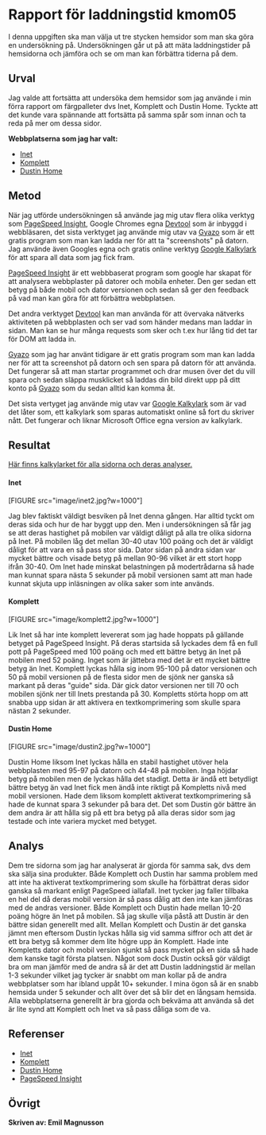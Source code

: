 ---
---
Rapport för laddningstid kmom05
=========================

I denna uppgiften ska man välja ut tre stycken hemsidor som man ska göra en undersökning på. Undersökningen går ut
på att mäta laddningstider på hemsidorna och jämföra och se om man kan förbättra tiderna på dem.


Urval
-----------------------
Jag valde att fortsätta att undersöka dem hemsidor som jag använde i min förra rapport om färgpalleter dvs Inet, Komplett och Dustin Home.
Tyckte att det kunde vara spännande att fortsätta på samma spår som innan och ta reda på mer om dessa sidor.

**Webbplatserna som jag har valt:**

* <a href="https://www.inet.se/">Inet</a>
* <a href="https://www.komplett.se/">Komplett</a>
* <a href="https://www.dustinhome.se/">Dustin Home</a>

Metod
-----------------------

När jag utförde undersökningen så använde jag mig utav flera olika verktyg som <a href="https://developers.google.com/speed/pagespeed/insights/">PageSpeed Insight</a>, Google Chromes egna <a href="https://developers.google.com/web/tools/chrome-devtools/">Devtool</a> som är inbyggd i webbläsaren, det sista verktyget jag använde mig utav va <a href="https://gyazo.com/captures">Gyazo</a> som är ett gratis program som man kan ladda ner för att ta "screenshots" på datorn. Jag använde även Googles egna och gratis online verktyg <a href="https://docs.google.com/spreadsheets/u/0/">Google Kalkylark</a> för att spara all data som jag fick fram.

<a href="https://developers.google.com/speed/pagespeed/insights/">PageSpeed Insight</a> är ett webbbaserat program som google har skapat för att analysera webbplaster på datorer och mobila enheter. Den ger sedan ett betyg på både mobil och dator versionen och sedan så ger den feedback på vad man kan göra för att förbättra webbplatsen.

Det andra verktyget <a href="https://developers.google.com/web/tools/chrome-devtools/">Devtool</a> kan man använda för att övervaka nätverks aktiviteten på webbplasten och ser vad som händer medans man laddar in sidan. Man kan se hur många requests som sker och t.ex hur lång tid det tar för DOM att ladda in.

<a href="https://gyazo.com/captures">Gyazo</a> som jag har använt tidigare är ett gratis program som man kan ladda ner för att ta screenshot på datorn och sen spara på datorn för att använda. Det fungerar så att man startar programmet och drar musen över det du vill spara och sedan släppa musklicket så laddas din bild direkt upp på ditt konto på <a href="https://gyazo.com/captures">Gyazo</a> som du sedan alltid kan komma åt.

Det sista vertyget jag använde mig utav var <a href="https://docs.google.com/spreadsheets/u/0/">Google Kalkylark</a> som är vad det låter som, ett kalkylark som sparas automatiskt online så fort du skriver nått. Det fungerar och liknar Microsoft Office egna version av kalkylark.

Resultat
-----------------------

<a href="https://docs.google.com/spreadsheets/d/1M6DgTiNc_s4Ov0kHsHDER0sznoUJzPof7hUHa9PCNGI/edit#gid=0">Här finns kalkylarket för alla sidorna och deras analyser.</a>

#### Inet

[FIGURE src="image/inet2.jpg?w=1000"]

Jag blev faktiskt väldigt besviken på Inet denna gången. Har alltid tyckt om deras sida och hur de har byggt upp den. Men i undersökningen så får jag se att deras hastighet på mobilen var väldigt dåligt på alla tre olika sidorna på Inet. På mobilen låg det mellan 30-40 utav 100 poäng och det är väldigt dåligt för att vara en så pass stor sida. Dator sidan på andra sidan var mycket bättre och visade betyg på mellan 90-96 vilket är ett stort hopp ifrån 30-40. Om Inet hade minskat belastningen på modertrådarna så hade man kunnat spara nästa 5 sekunder på mobil versionen samt att man hade kunnat skjuta upp inläsningen av olika saker som inte används.

#### Komplett

[FIGURE src="image/komplett2.jpg?w=1000"]

Lik Inet så har inte komplett levererat som jag hade hoppats på gällande betyget på PageSpeed Insight. På deras startsida så lyckades dem få en full pott på PageSpeed med 100 poäng och med ett bättre betyg än Inet på mobilen med 52 poäng. Inget som är jättebra med det är ett mycket bättre betyg än Inet. Komplett lyckas hålla sig inom 95-100 på dator versionen och 50 på mobil versionen på de flesta sidor men de sjönk ner ganska så markant på deras "guide" sida. Där gick dator versionen ner till 70 och mobilen sjönk ner till Inets prestanda på 30. Kompletts störta hopp om att snabba upp sidan är att aktivera en textkomprimering som skulle spara nästan 2 sekunder.

#### Dustin Home

[FIGURE src="image/dustin2.jpg?w=1000"]

Dustin Home liksom Inet lyckas hålla en stabil hastighet utöver hela webbplasten med 95-97 på datorn och 44-48 på mobilen. Inga höjdar betyg på mobilen men de lyckas hålla det stadigt. Detta är ändå ett betydligt bättre betyg än vad Inet fick men ändå inte riktigt på Kompletts nivå med mobil versionen. Hade dem liksom komplett aktiverat textkomprimering så hade de kunnat spara 3 sekunder på bara det. Det som Dustin gör bättre än dem andra är att hålla sig på ett bra betyg på alla deras sidor som jag testade och inte variera mycket med betyget.

Analys
-----------------------

Dem tre sidorna som jag har analyserat är gjorda för samma sak, dvs dem ska sälja sina produkter. Både Komplett och Dustin har samma problem med att inte ha aktiverat textkomprimering som skulle ha förbättrat deras sidor ganska så markant enligt PageSpeed iallafall. Inet tycker jag faller tillbaka en hel del då deras mobil version är så pass dålig att den inte kan jämföras med de andras versioner. Både Komplett och Dustin hade mellan 10-20 poäng högre än Inet på mobilen. Så jag skulle vilja påstå att Dustin är den bättre sidan generellt med allt. Mellan Komplett och Dustin är det ganska jämnt men eftersom Dustin lyckas hålla sig vid samma siffror och att det är ett bra betyg så kommer dem lite högre upp än Komplett. Hade inte Kompletts dator och mobil version sjunkt så pass mycket på en sida så hade dem kanske tagit första platsen. Något som dock Dustin också gör väldigt bra om man jämför med de andra så är det att Dustin laddningstid är mellan 1-3 sekunder vilket jag tycker är snabbt om man kollar på de andra webbplatser som har ibland uppåt 10+ sekunder. I mina ögon så är en snabb hemsida under 5 sekunder och allt över det så blir det en långsam hemsida. Alla webbplatserna generellt är bra gjorda och bekväma att använda så det är lite synd att Komplett och Inet va så pass dåliga som de va.

Referenser
-----------------------


* <a href="https://www.inet.se/">Inet</a>
* <a href="https://www.komplett.se/">Komplett</a>
* <a href="https://www.dustinhome.se/">Dustin Home</a>
* <a href="https://developers.google.com/speed/pagespeed/insights/">PageSpeed Insight</a>

Övrigt
-----------------------

__Skriven av: Emil Magnusson__